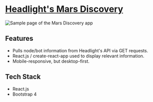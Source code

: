 # [Headlight's Mars Discovery]()

![Sample page of the Mars Discovery app]()

## Features

- Pulls node/bot information from Headlight's API via GET requests.
- React.js / create-react-app used to display relevant information.
- Mobile-responsive, but desktop-first.

## Tech Stack

- React.js
- Bootstrap 4
